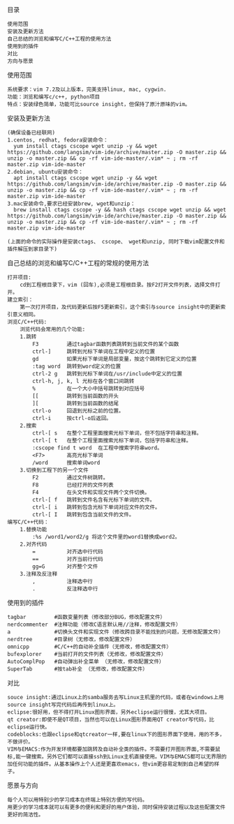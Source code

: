 目录

    使用范围
    安装及更新方法
    自己总结的浏览和编写C/C++工程的使用方法
    使用到的插件
    对比
    方向与愿景


使用范围
    
    系统要求：vim 7.2及以上版本，完美支持linux, mac, cygwin.
    功能：浏览和编写c/c++, python项目
    特点：安装绿色简单，功能可比source insight，但保持了原汁原味的vim。


安装及更新方法

    (确保设备已经联网)
    1.centos, redhat, fedora安装命令：
      yum install ctags cscope wget unzip -y && wget https://github.com/langsim/vim-ide/archive/master.zip -O master.zip && unzip -o master.zip && cp -rf vim-ide-master/.vim* ~ ; rm -rf master.zip vim-ide-master
    2.debian, ubuntu安装命令：
      apt install ctags cscope wget unzip -y && wget https://github.com/langsim/vim-ide/archive/master.zip -O master.zip && unzip -o master.zip && cp -rf vim-ide-master/.vim* ~ ; rm -rf master.zip vim-ide-master
    3.mac安装命令,要求已经安装brew, wget和unzip：
      brew install ctags cscope -y && hash ctags cscope wget unzip && wget https://github.com/langsim/vim-ide/archive/master.zip -O master.zip && unzip -o master.zip && cp -rf vim-ide-master/.vim* ~ ; rm -rf master.zip vim-ide-master

    (上面的命令的实际操作是安装ctags、 cscope、 wget和unzip, 同时下载vim配置文件和插件解压到家目录下)


自己总结的浏览和编写C/C++工程的常规的使用方法 

    打开项目:
        cd到工程根目录下，vim (回车),必须是工程根目录。按F2打开文件列表，选择文件打开。
    建立索引：
        第一次打开项目，及代码更新后按F5更新索引，这个索引与source insight中的更新索引意义相同。
    浏览C/C++代码:
        浏览代码会常用的几个功能:
        1.跳转
            F3         通过tagbar函数列表跳转到当前文件的某个函数
            ctrl-]     跳转到光标下单词在工程中定义的位置
            gd         如果光标下单词是局部变量，按这个跳转到它定义的位置
            :tag word  跳转到word定义的位置     
            ctrl-2 g   跳转到光标下单词在/usr/include中定义的位置
            ctrl-h, j, k, l 光标在各个窗口间跳转
            %          在一个大小中括号跳转到对应括号
            [[         跳转到当前函数的开头
            ][         跳转到当前函数的结尾
            ctrl-o     回退到光标之前的位置。
            ctrl-i     按ctrl-o后返回。
        2.搜索
            ctrl-[ s   在整个工程里面搜索光标下单词，但不包括字符串和注释。
            ctrl-[ t   在整个工程里面搜索光标下单词，包括字符串和注释。
            :cscope find t word  在工程中搜索字符串word。
            <F7>       高亮光标下单词
            /word      搜索单词word
        3.切换到工程下的另一个文件
            F2         通过文件树跳转。
            F8         已经打开的文件列表
            F4         在头文件和实现文件两个文件切换。
            ctrl-[ f   跳转到文件名含有光标下单词的文件。
            ctrl-[ i   跳转到包含光标下单词对应文件的文件。
            ctrl-[ I   跳转到包含当前文件的文件。
    编写C/C++代码：
        1.替换功能
            :%s /word1/word2/g 将这个文件里的word1替换成word2。
        2.对齐代码
            =          对齐选中行代码
            ==         对齐当前行代码
            gg=G       对齐整个文件
        3.注释及反注释
            ,          注释选中行
            .          反注释选中行


使用到的插件    

    tagbar         #函数变量列表（修改部分BUG，修改配置文件）
    nerdcommenter  #注释功能（修改C语言默认用//注释，修改配置文件）
    a              #切换头文件和实现文件（修改跨目录不能找到的问题，无修改配置文件）
    nerdtree       #目录树（无修改，修改配置文件）
    omnicpp        #C/C++的自动补全插件（无修改，修改配置文件）
    bufexplorer    #当前打开的文件列表（无修改，修改配置文件）
    AutoComplPop   #自动弹出补全菜单 （无修改，修改配置文件）
    SuperTab       #按tab补全 （无修改，修改配置文件）


对比

    souce insight:通过Linux上的samba服务去写Linux主机里的代码，或者在windows上用source insight写完代码后再传到linux上。
    eclipse:很好用，但不得打开Linux图形界面，另外eclipse运行很慢，尤其大项目。
    qt creator:即使不是QT项目，当然也可以在Linux图形界面用QT creator写代码，比eclipse运行快。
    codeblocks:也跟eclipse和qtcreator一样,要在linux下的图形界面下使用，用的不多，不做评价。
    VIM与EMACS:作为开发环境都要加跳转及自动补全类的插件。不需要打开图形界面,不需要鼠标,能一键搜索。另外它们都可以直接ssh到Linux主机直接使用。VIM与EMACS都可以无界限的加任何功能的插件。从基本操作上个人还是更喜欢emacs，但vim更容易定制到自己希望的样子。


愿景与方向

    每个人可以用特别少的学习成本在终端上特别方便的写代码。
    用更少的学习成本就可以有更多的便利和更好的用户体验，同时保持安装过程以及这些配置文件更好的简洁性。
